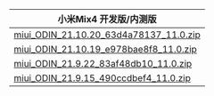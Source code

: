 | 小米Mix4  开发版/内测版    |
| ---- |
| [miui_ODIN_21.10.20_63d4a78137_11.0.zip](https://hugeota.d.miui.com/21.10.20/miui_ODIN_21.10.20_63d4a78137_11.0.zip)    |
| [miui_ODIN_21.10.19_e978bae8f8_11.0.zip](https://hugeota.d.miui.com/21.10.19/miui_ODIN_21.10.19_e978bae8f8_11.0.zip)    |
| [miui_ODIN_21.9.22_83af48db10_11.0.zip](https://hugeota.d.miui.com/21.9.22/miui_ODIN_21.9.22_83af48db10_11.0.zip)    |
| [miui_ODIN_21.9.15_490ccdbef4_11.0.zip](https://hugeota.d.miui.com/21.9.15/miui_ODIN_21.9.15_490ccdbef4_11.0.zip)    |
